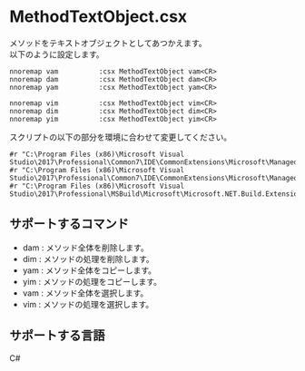 MethodTextObject.csx
===

メソッドをテキストオブジェクトとしてあつかえます。  
以下のように設定します。  

```
nnoremap vam          :csx MethodTextObject vam<CR>
nnoremap dam          :csx MethodTextObject dam<CR>
nnoremap yam          :csx MethodTextObject yam<CR>

nnoremap vim          :csx MethodTextObject vim<CR>
nnoremap dim          :csx MethodTextObject dim<CR>
nnoremap yim          :csx MethodTextObject yim<CR>
```

スクリプトの以下の部分を環境に合わせて変更してください。

```
#r "C:\Program Files (x86)\Microsoft Visual Studio\2017\Professional\Common7\IDE\CommonExtensions\Microsoft\ManagedLanguages\VBCSharp\InteractiveComponents\Microsoft.CodeAnalysis.dll"
#r "C:\Program Files (x86)\Microsoft Visual Studio\2017\Professional\Common7\IDE\CommonExtensions\Microsoft\ManagedLanguages\VBCSharp\InteractiveComponents\Microsoft.CodeAnalysis.CSharp.dll"
#r "C:\Program Files (x86)\Microsoft Visual Studio\2017\Professional\MSBuild\Microsoft\Microsoft.NET.Build.Extensions\net461\lib\System.Threading.Tasks.dll"
```

## サポートするコマンド

- dam : メソッド全体を削除します。
- dim : メソッドの処理を削除します。
- yam : メソッド全体をコピーします。
- yim : メソッドの処理をコピーします。
- vam : メソッド全体を選択します。
- vim : メソッドの処理を選択します。

## サポートする言語
C#
